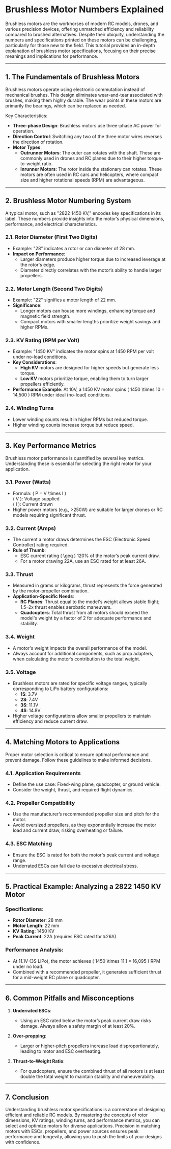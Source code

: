 # Brushless Motor Numbers Explained

Brushless motors are the workhorses of modern RC models, drones, and various precision devices, offering unmatched efficiency and reliability compared to brushed alternatives. Despite their ubiquity, understanding the numbers and specifications printed on these motors can be challenging, particularly for those new to the field. This tutorial provides an in-depth explanation of brushless motor specifications, focusing on their precise meanings and implications for performance.

---

## **1. The Fundamentals of Brushless Motors**

Brushless motors operate using electronic commutation instead of mechanical brushes. This design eliminates wear-and-tear associated with brushes, making them highly durable. The wear points in these motors are primarily the bearings, which can be replaced as needed.

Key Characteristics:
- **Three-phase Design**: Brushless motors use three-phase AC power for operation. 
- **Direction Control**: Switching any two of the three motor wires reverses the direction of rotation.
- **Motor Types**:
  - **Outrunner Motors**: The outer can rotates with the shaft. These are commonly used in drones and RC planes due to their higher torque-to-weight ratio.
  - **Inrunner Motors**: The rotor inside the stationary can rotates. These motors are often used in RC cars and helicopters, where compact size and higher rotational speeds (RPM) are advantageous.

---

## **2. Brushless Motor Numbering System**

A typical motor, such as "2822 1450 KV," encodes key specifications in its label. These numbers provide insights into the motor’s physical dimensions, performance, and electrical characteristics.

### **2.1. Rotor Diameter (First Two Digits)**
- Example: "28" indicates a rotor or can diameter of 28 mm.
- **Impact on Performance**:
  - Larger diameters produce higher torque due to increased leverage at the rotor's edge.
  - Diameter directly correlates with the motor’s ability to handle larger propellers.

### **2.2. Motor Length (Second Two Digits)**
- Example: "22" signifies a motor length of 22 mm.
- **Significance**:
  - Longer motors can house more windings, enhancing torque and magnetic field strength.
  - Compact motors with smaller lengths prioritize weight savings and higher RPMs.

### **2.3. KV Rating (RPM per Volt)**
- Example: "1450 KV" indicates the motor spins at 1450 RPM per volt under no-load conditions.
- **Key Considerations**:
  - **High KV** motors are designed for higher speeds but generate less torque.
  - **Low KV** motors prioritize torque, enabling them to turn larger propellers efficiently.
- **Performance Example**: At 10V, a 1450 KV motor spins \( 1450 \times 10 = 14,500 \) RPM under ideal (no-load) conditions.

### **2.4. Winding Turns**
- Lower winding counts result in higher RPMs but reduced torque.
- Higher winding counts increase torque but reduce speed.

---

## **3. Key Performance Metrics**

Brushless motor performance is quantified by several key metrics. Understanding these is essential for selecting the right motor for your application.

### **3.1. Power (Watts)**
- Formula: \( P = V \times I \)  
  \( V \): Voltage supplied  
  \( I \): Current drawn  
- Higher power motors (e.g., >250W) are suitable for larger drones or RC models requiring significant thrust.

### **3.2. Current (Amps)**
- The current a motor draws determines the ESC (Electronic Speed Controller) rating required.
- **Rule of Thumb**:
  - ESC current rating \( \geq \) 120% of the motor’s peak current draw.
  - For a motor drawing 22A, use an ESC rated for at least 26A.

### **3.3. Thrust**
- Measured in grams or kilograms, thrust represents the force generated by the motor-propeller combination.
- **Application-Specific Needs**:
  - **RC Planes**: Thrust equal to the model's weight allows stable flight; 1.5–2x thrust enables aerobatic maneuvers.
  - **Quadcopters**: Total thrust from all motors should exceed the model's weight by a factor of 2 for adequate performance and stability.

### **3.4. Weight**
- A motor's weight impacts the overall performance of the model.
- Always account for additional components, such as prop adapters, when calculating the motor’s contribution to the total weight.

### **3.5. Voltage**
- Brushless motors are rated for specific voltage ranges, typically corresponding to LiPo battery configurations:
  - **1S**: 3.7V
  - **2S**: 7.4V
  - **3S**: 11.1V
  - **4S**: 14.8V
- Higher voltage configurations allow smaller propellers to maintain efficiency and reduce current draw.

---

## **4. Matching Motors to Applications**

Proper motor selection is critical to ensure optimal performance and prevent damage. Follow these guidelines to make informed decisions.

### **4.1. Application Requirements**
- Define the use case: Fixed-wing plane, quadcopter, or ground vehicle.
- Consider the weight, thrust, and required flight dynamics.

### **4.2. Propeller Compatibility**
- Use the manufacturer’s recommended propeller size and pitch for the motor.
- Avoid oversized propellers, as they exponentially increase the motor load and current draw, risking overheating or failure.

### **4.3. ESC Matching**
- Ensure the ESC is rated for both the motor's peak current and voltage range.
- Underrated ESCs can fail due to excessive electrical stress.

---

## **5. Practical Example: Analyzing a 2822 1450 KV Motor**

### **Specifications**:
- **Rotor Diameter**: 28 mm
- **Motor Length**: 22 mm
- **KV Rating**: 1450 KV
- **Peak Current**: 22A (requires ESC rated for ≥26A)

### **Performance Analysis**:
- At 11.1V (3S LiPo), the motor achieves \( 1450 \times 11.1 = 16,095 \) RPM under no load.
- Combined with a recommended propeller, it generates sufficient thrust for a mid-weight RC plane or quadcopter.

---

## **6. Common Pitfalls and Misconceptions**

1. **Underrated ESCs**:
   - Using an ESC rated below the motor’s peak current draw risks damage. Always allow a safety margin of at least 20%.

2. **Over-propping**:
   - Larger or higher-pitch propellers increase load disproportionately, leading to motor and ESC overheating.

3. **Thrust-to-Weight Ratio**:
   - For quadcopters, ensure the combined thrust of all motors is at least double the total weight to maintain stability and maneuverability.

---

## **7. Conclusion**

Understanding brushless motor specifications is a cornerstone of designing efficient and reliable RC models. By mastering the concepts of rotor dimensions, KV ratings, winding turns, and performance metrics, you can select and optimize motors for diverse applications. Precision in matching motors with ESCs, propellers, and power sources ensures peak performance and longevity, allowing you to push the limits of your designs with confidence.